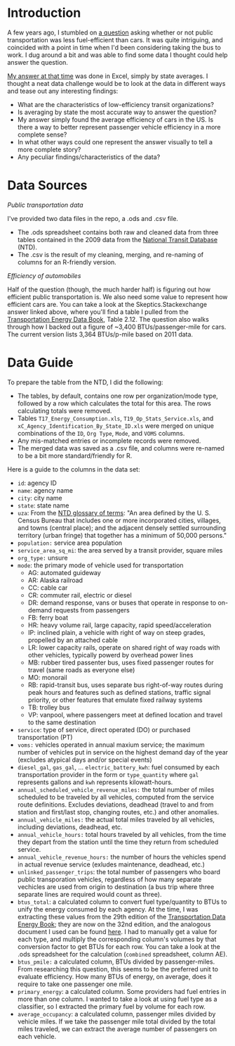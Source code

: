 Introduction
===

A few years ago, I stumbled on [a question](http://skeptics.stackexchange.com/questions/4740/is-public-transport-less-fuel-efficient-than-cars) asking whether or not public transportation was less fuel-efficient than cars. It was quite intriguing, and coincided with a point in time when I'd been considering taking the bus to work. I dug around a bit and was able to find some data I thought could help answer the question.

[My answer at that time](http://skeptics.stackexchange.com/questions/4740/is-public-transport-less-fuel-efficient-than-cars/4750#4750) was done in Excel, simply by state averages. I thought a neat data challenge would be to look at the data in different ways and tease out any interesting findings:
- What are the characteristics of low-efficiency transit organizations?
- Is averaging by state the most accurate way to answer the question?
- My answer simply found the average efficiency of cars in the US. Is there a way to better represent passenger vehicle efficiency in a more complete sense?
- In what other ways could one represent the answer visually to tell a more complete story?
- Any peculiar findings/characteristics of the data?

Data Sources
===

*Public transportation data*

I've provided two data files in the repo, a .ods and .csv file.
- The .ods spreadsheet contains both raw and cleaned data from three tables contained in the 2009 data from the [National Transit Database](http://www.ntdprogram.gov/ntdprogram/data.htm) (NTD).
- The .csv is the result of my cleaning, merging, and re-naming of columns for an R-friendly version.

*Efficiency of automobiles*

Half of the question (though, the much harder half) is figuring out how efficient public transportation is. We also need some value to represent how efficient cars are. You can take a look at the Skeptics.Stackexchange answer linked above, where you'll find a table I pulled from the [Transportation Energy Data Book](http://cta.ornl.gov/data/spreadsheets.shtml), Table 2.12. The question also walks through how I backed out a figure of ~3,400 BTUs/passenger-mile for cars. The current version lists 3,364 BTUs/p-mile based on 2011 data.


Data Guide
===

To prepare the table from the NTD, I did the following:
- The tables, by default, contains one row per organization/mode type, followed by a row which calculates the total for this area. The rows calculating totals were removed.
- Tables `T17_Energy_Consumption.xls`, `T19_Op_Stats_Service.xls`, and `xC_Agency_Identification_By_State_ID.xls` were merged on unique combinations of the `ID`, `Org Type`, `Mode`, and `VOMS` columns.
- Any mis-matched entries or incomplete records were removed.
- The merged data was saved as a .csv file, and columns were re-named to be a bit more standard/friendly for R.

Here is a guide to the columns in the data set:

- `id`: agency ID
- `name`: agency name
- `city`: city name
- `state`: state name
- `uza`: From the [NTD glossary of terms](http://www.ntdprogram.gov/ntdprogram/Glossary.htm): "An area defined by the U. S. Census Bureau that includes one or more incorporated cities, villages, and towns (central place); and the adjacent densely settled surrounding territory (urban fringe) that together has a minimum of 50,000 persons."
- `population:` service area population
- `service_area_sq_mi`: the area served by a transit provider, square miles
- `org_type:` unsure
- `mode`: the primary mode of vehicle used for transportation
   - AG: automated guideway
   - AR: Alaska railroad
   - CC: cable car
   - CR: commuter rail, electric or diesel
   - DR: demand response, vans or buses that operate in response to on-demand requests from passengers
   - FB: ferry boat
   - HR: heavy volume rail, large capacity, rapid speed/acceleration
   - IP: inclined plain, a vehicle with right of way on steep grades, propelled by an attached cable
   - LR: lower capacity rails, operate on shared right of way roads with other vehicles, typically powerd by overhead power lines
   - MB: rubber tired passenter bus, uses fixed passenger routes for travel (same roads as everyone else)
   - MO: monorail
   - RB: rapid-transit bus, uses separate bus right-of-way routes during peak hours and features such as defined stations, traffic signal priority, or other features that emulate fixed railway systems
   - TB: trolley bus
   - VP: vanpool, where passengers meet at defined location and travel to the same destination
- `service`: type of service, direct operated (DO) or purchased transportation (PT)
- `voms:` vehicles operated in annual maxium service; the maximum number of vehicles put in service on the highest demand day of the year (excludes atypical days and/or special events)
- `diesel_gal`, `gas_gal`, ... `electric_battery_kwh`: fuel consumed by each transportation provider in the form or `type_quantity` where `gal` represents gallons and `kwh` represents kilowatt-hours.
- `annual_scheduled_vehicle_revenue_miles:` the total number of miles scheduled to be traveled by all vehicles, computed from the service route definitions. Excludes deviations, deadhead (travel to and from station and first/last stop, changing routes, etc.) and other anomalies.
- `annual_vehicle_miles:` the actual total miles traveled by all vehicles, including deviations, deadhead, etc.
- `annual_vehicle_hours:` total hours traveled by all vehicles, from the time they depart from the station until the time they return from scheduled service.
- `annual_vehicle_revenue_hours:` the number of hours the vehicles spend in actual revenue service (exludes maintenance, deadhead, etc.)
- `unlinked_passenger_trips`: the total number of passengers who board public transporation vehicles, regardless of how many separate vechicles are used from origin to destination (a bus trip where three separate lines are required would count as three).
- `btus_total`: a calculated column to convert fuel type/quantity to BTUs to unify the energy consumed by each agency. At the time, I was extracting these values from the 29th edition of the [Transportation Data Energy Book](http://cta.ornl.gov/data/index.shtml); they are now on the 32nd edition, and the analogous document I used can be found [here](http://cta.ornl.gov/data/tedb32/Edition32_Appendix_B.pdf). I had to manually get a value for each type, and multiply the corresponding column's volumes by that conversion factor to get BTUs for each row. You can take a look at the .ods spreadsheet for the calculation (`combined` spreadsheet, column AE).
- `btus_pmile:` a calculated column, BTUs divided by passenger-miles. From researching this question, this seems to be the preferred unit to evaluate efficiency. How many BTUs of energy, on average, does it require to take one passenger one mile.
- `primary_energy`: a calculated column. Some providers had fuel entries in more than one column. I wanted to take a look at using fuel type as a classifier, so I extracted the primary fuel by volume for each row.
- `average_occupancy`: a calculated column, passenger miles divided by vehicle miles. If we take the passenger mile total divided by the total miles traveled, we can extract the average number of passengers on each vehicle.
